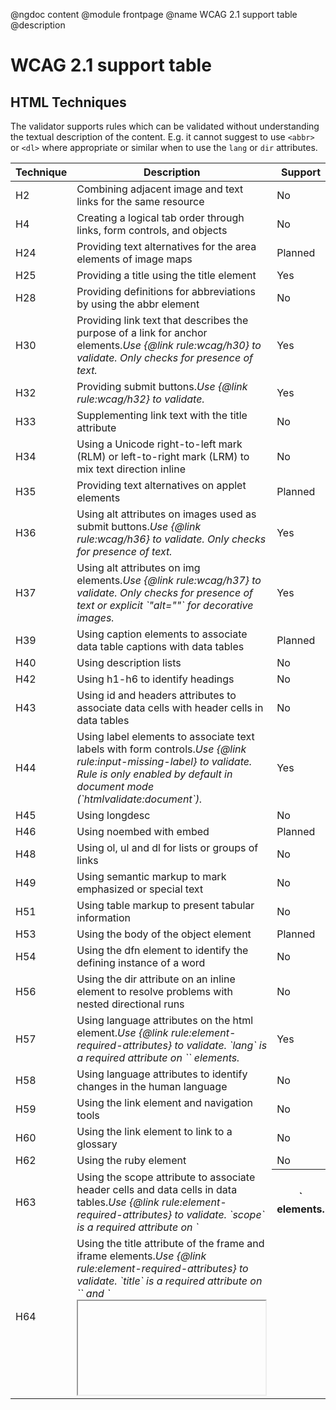 @ngdoc content
@module frontpage
@name WCAG 2.1 support table
@description

# WCAG 2.1 support table

## HTML Techniques

The validator supports rules which can be validated without understanding the
textual description of the content. E.g. it cannot suggest to use `<abbr>` or
`<dl>` where appropriate or similar when to use the `lang` or `dir` attributes.

<table class="table table-striped support-table">
	<thead>
		<tr>
			<th class="table-right" scope="col">Technique</th>
			<th scope="col">Description</th>
			<th class="table-center" scope="col">Support</th>
		</tr>
	</thead>
	<tbody>
		<tr>
		  <td class="table-right">H2</td>
		  <td>Combining adjacent image and text links for the same resource</td>
      <td class="support-no">No</td>
		</tr>
		<tr>
			<td class="table-right">H4</td>
			<td>Creating a logical tab order through links, form controls, and objects</td>
			<td class="support-no">No</td>
		</tr>
		<tr>
			<td class="table-right">H24</td>
			<td>Providing text alternatives for the area elements of image maps</td>
			<td class="support-planned">Planned</td>
		</tr>
		<tr>
			<td class="table-right">H25</td>
			<td>Providing a title using the title element</td>
      <td class="support-yes">Yes</td>
		</tr>
		<tr>
			<td class="table-right">H28</td>
			<td>Providing definitions for abbreviations by using the abbr element</td>
      <td class="support-no">No</td>
		</tr>
		<tr>
			<td class="table-right">H30</td>
			<td>Providing link text that describes the purpose of a link for anchor elements.<em>Use {@link rule:wcag/h30} to validate. Only checks for presence of text.</em></td>
      <td class="support-yes">Yes</td>
		</tr>
		<tr>
			<td class="table-right">H32</td>
			<td>Providing submit buttons.<em>Use {@link rule:wcag/h32} to validate.</em></td>
      <td class="support-yes">Yes</td>
		</tr>
		<tr>
			<td class="table-right">H33</td>
			<td>Supplementing link text with the title attribute</td>
			<td class="support-no">No</td>
		</tr>
		<tr>
			<td class="table-right">H34</td>
			<td>Using a Unicode right-to-left mark (RLM) or left-to-right mark (LRM) to mix text direction inline</td>
			<td class="support-no">No</td>
		</tr>
		<tr>
			<td class="table-right">H35</td>
			<td>Providing text alternatives on applet elements</td>
			<td class="support-planned">Planned</td>
		</tr>
		<tr>
			<td class="table-right">H36</td>
			<td>Using alt attributes on images used as submit buttons.<em>Use {@link rule:wcag/h36} to validate. Only checks for presence of text.</em></td>
			<td class="support-yes">Yes</td>
		</tr>
		<tr>
			<td class="table-right">H37</td>
			<td>Using alt attributes on img elements.<em>Use {@link rule:wcag/h37} to validate. Only checks for presence of text or explicit `"alt=""` for decorative images.</em></td>
			<td class="support-yes">Yes</td>
		</tr>
		<tr>
			<td class="table-right">H39</td>
			<td>Using caption elements to associate data table captions with data tables</td>
			<td class="support-planned">Planned</td>
		</tr>
		<tr>
			<td class="table-right">H40</td>
			<td>Using description lists</td>
			<td class="support-no">No</td>
		</tr>
		<tr>
			<td class="table-right">H42</td>
			<td>Using h1-h6 to identify headings</td>
			<td class="support-no">No</td>
		</tr>
		<tr>
			<td class="table-right">H43</td>
			<td>Using id and headers attributes to associate data cells with header cells in data tables</td>
			<td class="support-no">No</td>
		</tr>
		<tr>
			<td class="table-right">H44</td>
			<td>Using label elements to associate text labels with form controls.<em>Use {@link rule:input-missing-label} to validate. Rule is only enabled by default in document mode (`htmlvalidate:document`).</em></td>
			<td class="support-yes">Yes</td>
		</tr>
		<tr>
			<td class="table-right">H45</td>
			<td>Using longdesc</td>
			<td class="support-no">No</td>
		</tr>
		<tr>
			<td class="table-right">H46</td>
			<td>Using noembed with embed</td>
			<td class="support-planned">Planned</td>
		</tr>
		<tr>
			<td class="table-right">H48</td>
			<td>Using ol, ul and dl for lists or groups of links</td>
			<td class="support-no">No</td>
		</tr>
		<tr>
			<td class="table-right">H49</td>
			<td>Using semantic markup to mark emphasized or special text</td>
			<td class="support-no">No</td>
		</tr>
		<tr>
			<td class="table-right">H51</td>
			<td>Using table markup to present tabular information</td>
			<td class="support-no">No</td>
		</tr>
		<tr>
			<td class="table-right">H53</td>
			<td>Using the body of the object element</td>
			<td class="support-planned">Planned</td>
		</tr>
		<tr>
			<td class="table-right">H54</td>
			<td>Using the dfn element to identify the defining instance of a word</td>
			<td class="support-no">No</td>
		</tr>
		<tr>
			<td class="table-right">H56</td>
			<td>Using the dir attribute on an inline element to resolve problems with nested directional runs</td>
			<td class="support-no">No</td>
		</tr>
		<tr>
			<td class="table-right">H57</td>
			<td>Using language attributes on the html element.<em>Use {@link rule:element-required-attributes} to validate. `lang` is a required attribute on `<html>` elements.</em></td>
			<td class="support-yes">Yes</td>
		</tr>
		<tr>
			<td class="table-right">H58</td>
			<td>Using language attributes to identify changes in the human language</td>
			<td class="support-no">No</td>
		</tr>
		<tr>
			<td class="table-right">H59</td>
			<td>Using the link element and navigation tools</td>
			<td class="support-no">No</td>
		</tr>
		<tr>
			<td class="table-right">H60</td>
			<td>Using the link element to link to a glossary</td>
			<td class="support-no">No</td>
		</tr>
		<tr>
			<td class="table-right">H62</td>
			<td>Using the ruby element</td>
			<td class="support-no">No</td>
		</tr>
		<tr>
			<td class="table-right">H63</td>
			<td>Using the scope attribute to associate header cells and data cells in data tables.<em>Use {@link rule:element-required-attributes} to validate. `scope` is a required attribute on `<th>` elements.</em></td>
			<td class="support-yes">Yes</td>
		</tr>
		<tr>
			<td class="table-right">H64</td>
			<td>Using the title attribute of the frame and iframe elements.<em>Use {@link rule:element-required-attributes} to validate. `title` is a required attribute on `<frame>` and `<iframe>` elements.</em></td>
			<td class="support-yes">Yes</td>
		</tr>
		<tr>
			<td class="table-right">H65</td>
			<td>Using the title attribute to identify form controls when the label element cannot be used</td>
			<td class="support-planned">Planned</td>
		</tr>
		<tr>
			<td class="table-right">H67</td>
			<td>Using null alt text and no title attribute on img elements for images that AT should ignore.<em>Use {@link rule:wcag/h67} to validate.</em></td>
			<td class="support-yes">Yes</td>
		</tr>
		<tr>
			<td class="table-right">H69</td>
			<td>Providing heading elements at the beginning of each section of content</td>
			<td class="support-planned">Planned</td>
		</tr>
		<tr>
			<td class="table-right">H70</td>
			<td>Using frame elements to group blocks of repeated material</td>
			<td class="support-no">No</td>
		</tr>
		<tr>
			<td class="table-right">H71</td>
			<td>Providing a description for groups of form controls using fieldset and legend elements</td>
			<td class="support-planned">Partial planned</td>
		</tr>
		<tr>
			<td class="table-right">H73</td>
			<td>Using the summary attribute of the table element to give an overview of data tables</td>
			<td class="support-planned">Planned</td>
		</tr>
		<tr>
			<td class="table-right">H74</td>
			<td>Ensuring that opening and closing tags are used according to specification.<em>Use {@link rule:close-order} and {@link rule:void} to validate.</em></td>
			<td class="support-yes">Yes</td>
		</tr>
		<tr>
			<td class="table-right">H75</td>
			<td>Ensuring that Web pages are well-formed.<em>Non-well-formed pages will cause parser errors which cannot be ignored.</em></td>
			<td class="support-yes">Yes</td>
		</tr>
		<tr>
			<td class="table-right">H76</td>
			<td>Using meta refresh to create an instant client-side redirect.<em>Use {@link rule:meta-refresh} to validate.</em></td>
			<td class="support-yes">Yes</td>
		</tr>
		<tr>
			<td class="table-right">H77</td>
			<td>Identifying the purpose of a link using link text combined with its enclosing list item</td>
			<td class="support-no">No</td>
		</tr>
		<tr>
			<td class="table-right">H78</td>
			<td>Identifying the purpose of a link using link text combined with its enclosing paragraph</td>
			<td class="support-no">No</td>
		</tr>
		<tr>
			<td class="table-right">H79</td>
			<td>Identifying the purpose of a link in a data table using the link text combined with its enclosing table cell and associated table header cells</td>
			<td class="support-no">No</td>
		</tr>
		<tr>
			<td class="table-right">H80</td>
			<td>Identifying the purpose of a link using link text combined with the preceding heading element</td>
			<td class="support-no">No</td>
		</tr>
		<tr>
			<td class="table-right">H81</td>
			<td>Identifying the purpose of a link in a nested list using link text combined with the parent list item under which the list is nested</td>
			<td class="support-no">No</td>
		</tr>
		<tr>
			<td class="table-right">H83</td>
			<td>Using the target attribute to open a new window on user request and indicating this in link text</td>
			<td class="support-no">No</td>
		</tr>
		<tr>
			<td class="table-right">H84</td>
			<td>Using a button with a select element to perform an action</td>
			<td class="support-no">No</td>
		</tr>
		<tr>
			<td class="table-right">H85</td>
			<td>Using OPTGROUP to group OPTION elements inside a SELECT</td>
			<td class="support-no">No</td>
		</tr>
		<tr>
			<td class="table-right">H86</td>
			<td>Providing text alternatives for ASCII art, emoticons, and leetspeak</td>
			<td class="support-planned">Partial planned</td>
		</tr>
		<tr>
			<td class="table-right">H88</td>
			<td>Using HTML according to spec.<em>Use the content model rules to validate.</em></td>
			<td class="support-yes">Yes</td>
		</tr>
		<tr>
			<td class="table-right">H89</td>
			<td>Using the title attribute to provide context-sensitive help</td>
			<td class="support-no">No</td>
		</tr>
		<tr>
			<td class="table-right">H90</td>
			<td>Indicating required form controls using label or legend</td>
			<td class="support-planned">Planned</td>
		</tr>
		<tr>
			<td class="table-right">H91</td>
			<td>Using HTML form controls and links</td>
			<td class="support-planned">Planned</td>
		</tr>
		<tr>
			<td class="table-right">H93</td>
			<td>Ensuring that id attributes are unique on a Web page.<em>Use {@link rule:no-dup-id} to validate, preferably in document mode.</em></td>
			<td class="support-yes">Yes</td>
		</tr>
		<tr>
			<td class="table-right">H94</td>
			<td>Ensuring that elements do not contain duplicate attributes.<em>Use {@link rule:no-dup-attr} to validate.</em></td>
			<td class="support-yes">Yes</td>
		</tr>
		<tr>
			<td class="table-right">H95</td>
			<td>Using the track element to provide captions</td>
			<td class="support-planned">Planned</td>
		</tr>
		<tr>
			<td class="table-right">H96</td>
			<td>Using the track element to provide audio descriptions</td>
			<td class="support-planned">Planned</td>
		</tr>
		<tr>
			<td class="table-right">H97</td>
			<td>Grouping related links using the nav element</td>
			<td class="support-no">No</td>
		</tr>
		<tr>
			<td class="table-right">H98</td>
			<td>Using HTML 5.2 autocomplete attributes</td>
			<td class="support-planned">Planned</td>
		</tr>
	</tbody>
</table>
